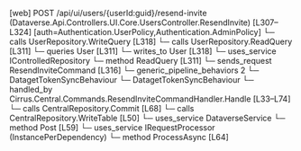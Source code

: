 [web] POST /api/ui/users/{userId:guid}/resend-invite  (Dataverse.Api.Controllers.UI.Core.UsersController.ResendInvite)  [L307–L324] [auth=Authentication.UserPolicy,Authentication.AdminPolicy]
  └─ calls UserRepository.WriteQuery [L318]
  └─ calls UserRepository.ReadQuery [L311]
  └─ queries User [L311]
  └─ writes_to User [L318]
  └─ uses_service IControlledRepository<User>
    └─ method ReadQuery [L311]
  └─ sends_request ResendInviteCommand [L316]
    └─ generic_pipeline_behaviors 2
      └─ DatagetTokenSyncBehaviour
      └─ DatagetTokenSyncBehaviour
    └─ handled_by Cirrus.Central.Commands.ResendInviteCommandHandler.Handle [L33–L74]
      └─ calls CentralRepository.Commit [L68]
      └─ calls CentralRepository.WriteTable [L50]
      └─ uses_service DataverseService
        └─ method Post [L59]
      └─ uses_service IRequestProcessor (InstancePerDependency)
        └─ method ProcessAsync [L64]


